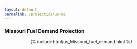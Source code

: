 ```yaml
---
layout: default
permalink: /projection/us-mo
---
```


### Missouri Fuel Demand Projection

<p align="center">
    {% include html/us_Missouri_fuel_demand.html %}
</p>
